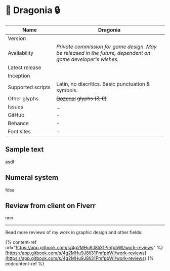 # 🐲 Dragonia 🔒

<table><thead><tr><th width="162">Name</th><th width="440">Dragonia</th></tr></thead><tbody><tr><td>Version</td><td></td></tr><tr><td>Availability</td><td><em>Private commission for game design. May be released in the future, dependent on game developer's wishes.</em></td></tr><tr><td>Latest release</td><td></td></tr><tr><td>Inception</td><td></td></tr><tr><td>Supported scripts</td><td>Latin, no diacritics. Basic punctuation &#x26; symbols.</td></tr><tr><td>Other glyphs</td><td><a data-footnote-ref href="#user-content-fn-1"><del>Dozenal</del></a> <del>glyphs (↊, ↋)</del></td></tr><tr><td>Issues</td><td>...</td></tr><tr><td>GitHub</td><td>-</td></tr><tr><td>Behance</td><td>-</td></tr><tr><td>Font sites</td><td>-</td></tr></tbody></table>

## Sample text

asdf

## Numeral system

fdsa

## Review from client on Fiverr

nnn

***

Read more reviews of my work in graphic design and other fields:

{% content-ref url="https://app.gitbook.com/s/4g2MHu9J8li31PmfpbWI/work-reviews" %}
[https://app.gitbook.com/s/4g2MHu9J8li31PmfpbWI/work-reviews](https://app.gitbook.com/s/4g2MHu9J8li31PmfpbWI/work-reviews)
{% endcontent-ref %}



[^1]: ~~Duodecimal — Base 12~~
